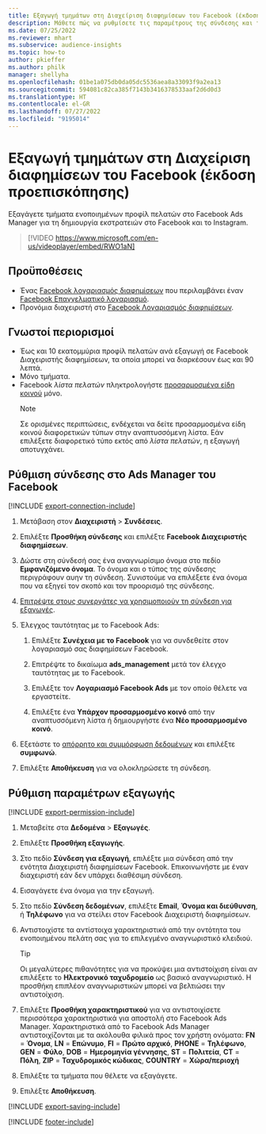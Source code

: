 ```yaml
---
title: Εξαγωγή τμημάτων στη Διαχείριση διαφημίσεων του Facebook (έκδοση προεπισκόπησης) (περιέχει βίντεο)
description: Μάθετε πώς να ρυθμίσετε τις παραμέτρους της σύνδεσης και της εξαγωγής στο Facebook Ads Manager.
ms.date: 07/25/2022
ms.reviewer: mhart
ms.subservice: audience-insights
ms.topic: how-to
author: pkieffer
ms.author: philk
manager: shellyha
ms.openlocfilehash: 01be1a075db0da05dc5536aea8a33093f9a2ea13
ms.sourcegitcommit: 594081c82ca385f7143b3416378533aaf2d6d0d3
ms.translationtype: HT
ms.contentlocale: el-GR
ms.lasthandoff: 07/27/2022
ms.locfileid: "9195014"
---
```

# <a name="export-segments-to-facebook-ads-manager-preview"></a>Εξαγωγή τμημάτων στη Διαχείριση διαφημίσεων του Facebook (έκδοση προεπισκόπησης)

Εξαγάγετε τμήματα ενοποιημένων προφίλ πελατών στο Facebook Ads Manager για τη δημιουργία εκστρατειών στο Facebook και το Instagram.

> [!VIDEO https://www.microsoft.com/en-us/videoplayer/embed/RWO1aN]

## <a name="prerequisites"></a>Προϋποθέσεις

- Ένας [Facebook λογαριασμός διαφημίσεων](https://www.facebook.com/business/learn/lessons/step-by-step-ads-manager-account) που περιλαμβάνει έναν [Facebook Επαγγελματικό λογαριασμό](https://business.facebook.com/).
- Προνόμια διαχειριστή στο [Facebook Λογαριασμός διαφημίσεων](https://www.facebook.com/business/learn/lessons/step-by-step-ads-manager-account).

## <a name="known-limitations"></a>Γνωστοί περιορισμοί

- Έως και 10 εκατομμύρια προφίλ πελατών ανά εξαγωγή σε Facebook Διαχειριστής διαφημίσεων, τα οποία μπορεί να διαρκέσουν έως και 90 λεπτά.
- Μόνο τμήματα.
- Facebook *λίστα πελατών* πληκτρολογήστε [προσαρμοσμένα είδη κοινού](https://www.facebook.com/business/help/744354708981227?id=2469097953376494) μόνο.
  > [!NOTE]
  > Σε ορισμένες περιπτώσεις, ενδέχεται να δείτε προσαρμοσμένα είδη κοινού διαφορετικών τύπων στην αναπτυσσόμενη λίστα. Εάν επιλέξετε διαφορετικό τύπο εκτός από *λίστα πελατών*, η εξαγωγή αποτυγχάνει.

## <a name="set-up-connection-to-facebook-ads-manager"></a>Ρύθμιση σύνδεσης στο Ads Manager του Facebook

[!INCLUDE [export-connection-include](includes/export-connection-admn.md)]

1. Μετάβαση στον **Διαχειριστή** > **Συνδέσεις**.

1. Επιλέξτε **Προσθήκη σύνδεσης** και επιλέξτε **Facebook Διαχειριστής διαφημίσεων**.

1. Δώστε στη σύνδεσή σας ένα αναγνωρίσιμο όνομα στο πεδίο **Εμφανιζόμενο όνομα**. Το όνομα και ο τύπος της σύνδεσης περιγράφουν αυην τη σύνδεση. Συνιστούμε να επιλέξετε ένα όνομα που να εξηγεί τον σκοπό και τον προορισμό της σύνδεσης.

1. [Επιτρέψτε στους συνεργάτες να χρησιμοποιούν τη σύνδεση για εξαγωγές](connections.md#allow-contributors-to-use-a-connection-for-exports).

1. Έλεγχος ταυτότητας με το Facebook Ads:

   1. Επιλέξτε **Συνέχεια με το Facebook** για να συνδεθείτε στον λογαριασμό σας διαφημίσεων Facebook.

   1. Επιτρέψτε το δικαίωμα **ads_management** μετά τον έλεγχο ταυτότητας με το Facebook.

   1. Επιλέξτε τον **Λογαριασμό Facebook Ads** με τον οποίο θέλετε να εργαστείτε.

   1. Επιλέξτε ένα **Υπάρχον προσαρμοσμένο κοινό** από την αναπτυσσόμενη λίστα ή δημιουργήστε ένα **Νέο προσαρμοσμένο κοινό**.

1. Εξετάστε το [απόρρητο και συμμόρφωση δεδομένων](connections.md#data-privacy-and-compliance) και επιλέξτε **συμφωνώ**.

1. Επιλέξτε **Αποθήκευση** για να ολοκληρώσετε τη σύνδεση.

## <a name="configure-an-export"></a>Ρύθμιση παραμέτρων εξαγωγής

[!INCLUDE [export-permission-include](includes/export-permission.md)]

1. Μεταβείτε στα **Δεδομένα** > **Εξαγωγές**.

1. Επιλέξτε **Προσθήκη εξαγωγής**.

1. Στο πεδίο **Σύνδεση για εξαγωγή**, επιλέξτε μια σύνδεση από την ενότητα Διαχειριστή διαφημίσεων Facebook. Επικοινωνήστε με έναν διαχειριστή εάν δεν υπάρχει διαθέσιμη σύνδεση.

1. Εισαγάγετε ένα όνομα για την εξαγωγή.

1. Στο πεδίο **Σύνδεση δεδομένων**, επιλέξτε **Email**, **Όνομα και διεύθυνση**, ή **Τηλέφωνο** για να στείλει στον Facebook Διαχειριστή διαφημίσεων.

1. Αντιστοιχίστε τα αντίστοιχα χαρακτηριστικά από την οντότητα του ενοποιημένου πελάτη σας για το επιλεγμένο αναγνωριστικό κλειδιού.
   > [!TIP]
   > Οι μεγαλύτερες πιθανότητες για να προκύψει μια αντιστοίχιση είναι αν επιλέξετε το **Ηλεκτρονικό ταχυδρομείο** ως βασικό αναγνωριστικό. Η προσθήκη επιπλέον αναγνωριστικών μπορεί να βελτιώσει την αντιστοίχιση.

1. Επιλέξτε **Προσθήκη χαρακτηριστικού** για να αντιστοιχίσετε περισσότερα χαρακτηριστικά για αποστολή στο Facebook Ads Manager. Χαρακτηριστικά από το Facebook Ads Manager αντιστοιχίζονται με τα ακόλουθα φιλικά προς τον χρήστη ονόματα: **FN** = **Όνομα**, **LN** = **Επώνυμο**, **FI** = **Πρώτο αρχικό**, **PHONE** = **Τηλέφωνο**, **GEN** = **Φύλο**, **DOB** = **Ημερομηνία γέννησης**, **ST** = **Πολιτεία**, **CT** = **Πόλη**, **ZIP** = **Ταχυδρομικός κώδικας**, **COUNTRY** = **Χώρα/περιοχή**

1. Επιλέξτε τα τμήματα που θέλετε να εξαγάγετε.

1. Επιλέξτε **Αποθήκευση**.

[!INCLUDE [export-saving-include](includes/export-saving.md)]

[!INCLUDE [footer-include](includes/footer-banner.md)]
